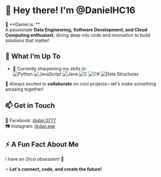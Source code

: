 # 👋 Hey there! I'm **@DanielHC16**  

🎯 **Daniel is: **  
A passionate **Data Engineering, Software Development, and Cloud Computing enthusiast**, diving deep into code and innovation to build solutions that matter!  

## 🌟 **What I’m Up To**  
- 🌱 Currently sharpening my skills in:  
![Python](https://img.shields.io/badge/-Python-3776AB?style=flat-square&logo=python&logoColor=white) ![JavaScript](https://img.shields.io/badge/-JavaScript-F7DF1E?style=flat-square&logo=javascript&logoColor=black) ![Java](https://img.shields.io/badge/-Java-007396?style=flat-square&logo=java&logoColor=white) ![C](https://img.shields.io/badge/-C-A8B9CC?style=flat-square&logo=c&logoColor=black) ![C#](https://img.shields.io/badge/-C%23-239120?style=flat-square&logo=c-sharp&logoColor=white) ![Data Structures](https://img.shields.io/badge/-Data%20Structures%20%26%20Algorithms-17A2B8?style=flat-square)
  
💞️ Always excited to **collaborate** on cool projects—let's make something amazing together!

## 📫 **Get in Touch**  
📘 Facebook: [@daji.0777](https://facebook.com/daji.0777)  
📷 Instagram: [@daji.exe](https://instagram.com/daji.exe)  

## ⚡ **A Fun Fact About Me**  
I have an *Orca obsession*! 🐋  

⭐ **Let's connect, code, and create the future!**  
